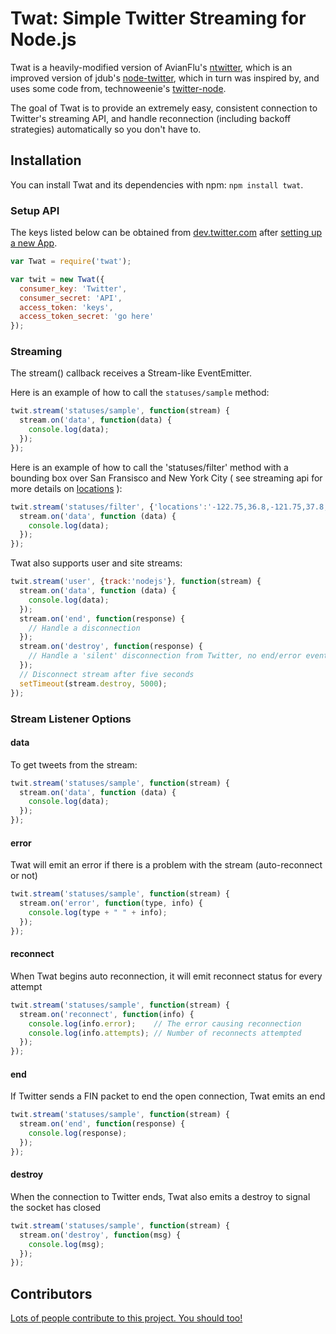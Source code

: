 Twat: Simple Twitter Streaming for Node.js
==========================================

Twat is a heavily-modified version of AvianFlu's [ntwitter](http://github.com/AvianFlu/ntwitter), which is an improved version of jdub's [node-twitter](http://github.com/jdub/node-twitter), which in turn was inspired by, and uses some code from, technoweenie's [twitter-node](http://github.com/technoweenie/twitter-node).

The goal of Twat is to provide an extremely easy, consistent connection to Twitter's streaming API, and handle reconnection (including backoff strategies) automatically so you don't have to.


## Installation

You can install Twat and its dependencies with npm: `npm install twat`.


### Setup API 

The keys listed below can be obtained from [dev.twitter.com](http://dev.twitter.com) after [setting up a new App](https://dev.twitter.com/apps/new).

``` javascript
var Twat = require('twat');

var twit = new Twat({
  consumer_key: 'Twitter',
  consumer_secret: 'API',
  access_token: 'keys',
  access_token_secret: 'go here'
});
```


### Streaming

The stream() callback receives a Stream-like EventEmitter.

Here is an example of how to call the `statuses/sample` method:

``` javascript
twit.stream('statuses/sample', function(stream) {
  stream.on('data', function(data) {
    console.log(data);
  });
});
```
        
Here is an example of how to call the 'statuses/filter' method with a bounding box over San Fransisco and New York City ( see streaming api for more details on [locations](https://dev.twitter.com/docs/streaming-api/methods#locations) ):

``` javascript
twit.stream('statuses/filter', {'locations':'-122.75,36.8,-121.75,37.8,-74,40,-73,41'}, function(stream) {
  stream.on('data', function (data) {
    console.log(data);
  });
});
```

Twat also supports user and site streams:

``` javascript
twit.stream('user', {track:'nodejs'}, function(stream) {
  stream.on('data', function (data) {
    console.log(data);
  });
  stream.on('end', function(response) {
    // Handle a disconnection
  });
  stream.on('destroy', function(response) {
    // Handle a 'silent' disconnection from Twitter, no end/error event fired
  });
  // Disconnect stream after five seconds
  setTimeout(stream.destroy, 5000);
});
```


### Stream Listener Options

#### data

To get tweets from the stream:

``` javascript
twit.stream('statuses/sample', function(stream) {
  stream.on('data', function (data) {
    console.log(data);
  });
});
```

#### error

Twat will emit an error if there is a problem with the stream (auto-reconnect or not)

``` javascript
twit.stream('statuses/sample', function(stream) {
  stream.on('error', function(type, info) {
    console.log(type + " " + info);
  });
});
```

#### reconnect

When Twat begins auto reconnection, it will emit reconnect status for every attempt

``` javascript
twit.stream('statuses/sample', function(stream) {
  stream.on('reconnect', function(info) {
    console.log(info.error);    // The error causing reconnection
    console.log(info.attempts); // Number of reconnects attempted
  });
});
```

#### end

If Twitter sends a FIN packet to end the open connection, Twat emits an end

``` javascript
twit.stream('statuses/sample', function(stream) {
  stream.on('end', function(response) {
    console.log(response);
  });
});
```

#### destroy

When the connection to Twitter ends, Twat also emits a destroy to signal the socket has closed

``` javascript
twit.stream('statuses/sample', function(stream) {
  stream.on('destroy', function(msg) {
    console.log(msg);
  });
});
```



## Contributors

[Lots of people contribute to this project. You should too!](https://github.com/mileszim/twat/contributors)